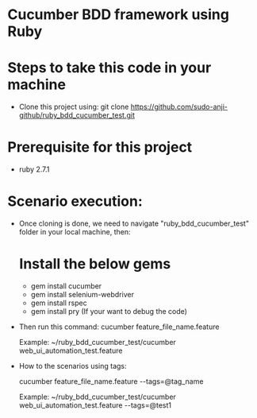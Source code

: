 # Cucumber BDD framework using Ruby

# Steps to take this code in your machine
 - Clone this project using: git clone https://github.com/sudo-anji-github/ruby_bdd_cucumber_test.git
# Prerequisite for this project
- ruby 2.7.1
# Scenario execution:
- Once cloning is done, we need to navigate "ruby_bdd_cucumber_test" folder in your local machine, then:
  # Install the below gems
  - gem install cucumber
  - gem install selenium-webdriver
  - gem install rspec
  - gem install pry (If your want to debug the code)
- Then run this command: cucumber feature_file_name.feature

   Example: ~/ruby_bdd_cucumber_test/cucumber web_ui_automation_test.feature 

- How to the scenarios using tags:

  cucumber feature_file_name.feature --tags=@tag_name
  
  Example: ~/ruby_bdd_cucumber_test/cucumber web_ui_automation_test.feature --tags=@test1